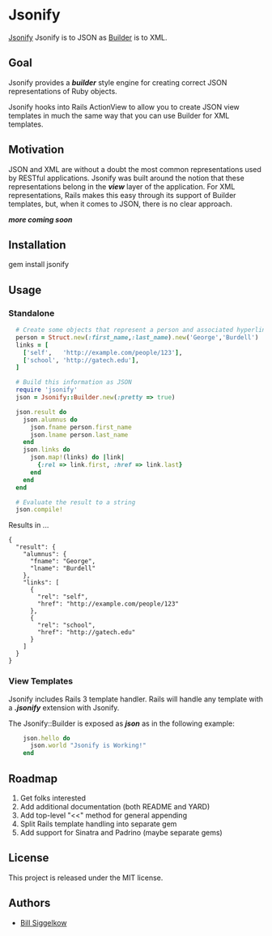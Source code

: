 # Jsonify

[Jsonify](https://github.com/bsiggelkow/jsonify) Jsonify is to JSON as [Builder](https://github.com/jimweirich/builder) is to XML.

## Goal

Jsonify provides a ___builder___ style engine for creating correct JSON representations of Ruby objects.

Jsonify hooks into Rails ActionView to allow you to create JSON view templates in much the same way that you can use Builder for XML templates.

## Motivation

JSON and XML are without a doubt the most common representations used by RESTful applications. Jsonify was built around the notion that these representations belong in the ___view___ layer of the application.
For XML representations, Rails makes this easy through its support of Builder templates, but, when it comes to JSON, there is no clear approach.

___more coming soon___

## Installation

gem install jsonify

## Usage

### Standalone
```ruby
  # Create some objects that represent a person and associated hyperlinks
  person = Struct.new(:first_name,:last_name).new('George','Burdell')
  links = [
    ['self',   'http://example.com/people/123'],
    ['school', 'http://gatech.edu'],
  ]

  # Build this information as JSON
  require 'jsonify'
  json = Jsonify::Builder.new(:pretty => true)

  json.result do
    json.alumnus do
      json.fname person.first_name
      json.lname person.last_name
    end
    json.links do
      json.map!(links) do |link|
        {:rel => link.first, :href => link.last}
      end
    end
  end

  # Evaluate the result to a string
  json.compile!
```

Results in ...

    {
      "result": {
        "alumnus": {
          "fname": "George",
          "lname": "Burdell"
        },
        "links": [
          {
            "rel": "self",
            "href": "http://example.com/people/123"
          },
          {
            "rel": "school",
            "href": "http://gatech.edu"
          }
        ]
      }
    }

### View Templates

Jsonify includes Rails 3 template handler. Rails will handle any template with a ___.jsonify___ extension with Jsonify.

The Jsonify::Builder is exposed as ___json___ as in the following example:
```ruby
    json.hello do
      json.world "Jsonify is Working!"
    end
```

## Roadmap

1. Get folks interested
1. Add additional documentation (both README and YARD)
1. Add top-level "<<" method for general appending
1. Split Rails template handling into separate gem
1. Add support for Sinatra and Padrino (maybe separate gems)

## License

This project is released under the MIT license.

## Authors

* [Bill Siggelkow](https://github.com/bsiggelkow)
